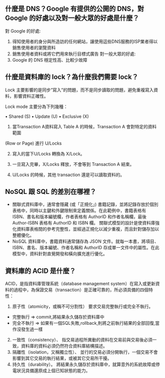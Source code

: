 ## 什麼是 DNS？Google 有提供的公開的 DNS，對 Google 的好處以及對一般大眾的好處是什麼？

對 Google 的好處:
1. 得知使用者的身分與所造訪的任何網站，讓使用這些DNS服務的ISP業者得以銷售使用者的瀏覽資料
2. 銷售使用者資料或將它們用來執行目標式廣告
對一般大眾的好處:
1.  Google 的 DNS 穩定性高、比較少故障

## 什麼是資料庫的 lock？為什麼我們需要 lock？
Lock 主要影響的是同步”寫入”的問題，而不是同步讀取的問題，避免重複寫入資料，影響資料正確性。

Lock mode 主要分為下列幾種：

• Shared (S)
• Update (U)
• Exclusive (X)

1. 當Transaction A資料寫入 Table A 的時候，Transaction A 會對特定的資料範圍

(Row or Page) 進行 U/Locks

2. 寫入的當下U/Locks 轉換為 X/Lock。

3. 一旦寫入完畢，X/Locks 釋放，不會等到 Transaction A 結束。

4. U/Locks 的時候，其他 transaction 還是可以讀取資料的。

## NoSQL 跟 SQL 的差別在哪裡？

- 關聯式資料庫中，通常會隱藏 (或「正規化」) 書籍記錄，並將記錄存放於個別表格中，同時以主鍵和外鍵限制來定義關係。在此範例中，書籍表格有 ISBN、書名和版本編號欄，作者表格有 AuthorID 和作者名稱欄，最後 Author-ISBN 表格有 AuthorID 和 ISBN 欄。
關聯式模型的設計是使資料庫強化資料庫表格間的參考完整性，並經過正規化以減少重複，而且針對儲存加以整體優化。
- NoSQL 資料庫中，書籍資料通常儲存為 JSON 文件。就每一本書，將項目、ISBN、書名、版本編號、作者名稱和 AuthorID 存成單一文件中的屬性。在此模型中，資料針對直覺開發和橫向擴充進行優化。

## 資料庫的 ACID 是什麼？

ACID，是指資料庫管理系統（database management system）在寫入或更新資料的過程中，為保證交易（transaction）是正確可靠的，所必須具備的四個特性：
1. 原子性（atomicity，或稱不可分割性）
要求交易完整執行或完全不執行。
- 完整執行 => commit,將結果永久儲存於資料庫中
- 完全不執行 => 如果有一個SQL失敗,rollback,則將之前執行結果的全部回復,當作沒發生過一樣
2. 一致性（consistency）、
指交易過程所異動的資料在交易前與交易後必須一致，資料庫的資料必須仍然符合資料庫結構描述。
3. 隔離性（isolation，又稱獨立性）、
並行的交易必須分開執行，一個交易不會影響到其它交易的執行結果，或被其它交易所干擾。
4. 持久性（durability）。
將結果永久儲存於資料庫中，就算意外的系統故障或停電狀況具備還原成上個已知狀態的能力。
